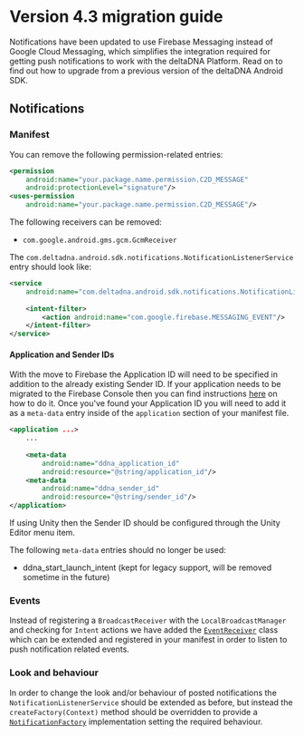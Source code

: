 # Version 4.3 migration guide
Notifications have been updated to use Firebase Messaging instead of Google Cloud Messaging, which simplifies the integration required for getting push notifications to work with the deltaDNA Platform. Read on to find out how to upgrade from a previous version of the deltaDNA Android SDK.

## Notifications
### Manifest
You can remove the following permission-related entries:
```xml
<permission
    android:name="your.package.name.permission.C2D_MESSAGE"
    android:protectionLevel="signature"/>
<uses-permission
    android:name="your.package.name.permission.C2D_MESSAGE"/>
```

The following receivers can be removed:
* `com.google.android.gms.gcm.GcmReceiver`

The `com.deltadna.android.sdk.notifications.NotificationListenerService` entry should look like:
```xml
<service
    android:name="com.deltadna.android.sdk.notifications.NotificationListenerService">
    
    <intent-filter>
        <action android:name="com.google.firebase.MESSAGING_EVENT"/>
    </intent-filter>
</service>
```

#### Application and Sender IDs
With the move to Firebase the Application ID will need to be specified in addition to the already existing Sender ID. If your application needs to be migrated to the Firebase Console then you can find instructions [here](https://firebase.google.com/support/guides/google-android#migrate_your_console_project) on how to do it. Once you've found your Application ID you will need to add it as a `meta-data` entry inside of the `application` section of your manifest file.
```xml
<application ...>
    ...
    
    <meta-data
        android:name="ddna_application_id"
        android:resource="@string/application_id"/>
    <meta-data
        android:name="ddna_sender_id"
        android:resource="@string/sender_id"/>
</application>
```

If using Unity then the Sender ID should be configured through the Unity Editor menu item.

The following `meta-data` entries should no longer be used:
* ddna_start_launch_intent (kept for legacy support, will be removed sometime in the future)

### Events
Instead of registering a `BroadcastReceiver` with the `LocalBroadcastManager` and checking for `Intent` actions we have added the [`EventReceiver`](../../library-notifications/src/main/java/com/deltadna/android/sdk/notifications/EventReceiver.java) class which can be extended and registered in your manifest in order to listen to push notification related events.

### Look and behaviour
In order to change the look and/or behaviour of posted notifications the `NotificationListenerService` should be extended as before, but instead the `createFactory(Context)` method should be overridden to provide a [`NotificationFactory`](../../library-notifications/src/main/java/com/deltadna/android/sdk/notifications/NotificationFactory.java) implementation setting the required behaviour.
